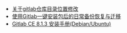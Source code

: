 * [关于gitlab仓库目录位置修改](https://www.oschina.net/question/2323225_226876)
* [使用Gitlab一键安装包后的日常备份恢复与迁移](https://segmentfault.com/a/1190000002439923)
* [ Gitlab CE 8.1.3 安装手册(Debian/Ubuntu)](https://bbs.gitlab.com.cn/topic/3/gitlab-ce-8-1-3-%E5%AE%89%E8%A3%85%E6%89%8B%E5%86%8C-debian-ubuntu)



